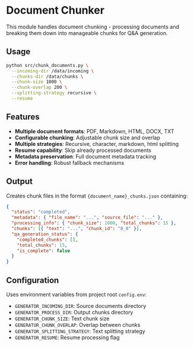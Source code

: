 # Document Chunker

This module handles document chunking - processing documents and breaking them down into manageable chunks for Q&A generation.

## Usage

```bash
python src/chunk_documents.py \
  --incoming-dir /data/incoming \
  --chunks-dir /data/chunks \
  --chunk-size 1000 \
  --chunk-overlap 200 \
  --splitting-strategy recursive \
  --resume
```

## Features

- **Multiple document formats**: PDF, Markdown, HTML, DOCX, TXT
- **Configurable chunking**: Adjustable chunk size and overlap
- **Multiple strategies**: Recursive, character, markdown, html splitting
- **Resume capability**: Skip already processed documents
- **Metadata preservation**: Full document metadata tracking
- **Error handling**: Robust fallback mechanisms

## Output

Creates chunk files in the format `{document_name}_chunks.json` containing:

```json
{
  "status": "completed",
  "metadata": { "file_name": "...", "source_file": "..." },
  "processing_info": { "chunk_size": 1000, "total_chunks": 15 },
  "chunks": [{ "text": "...", "chunk_id": "0_0" }],
  "qa_generation_status": {
    "completed_chunks": [],
    "total_chunks": 15,
    "is_complete": false
  }
}
```

## Configuration

Uses environment variables from project root `config.env`:

- `GENERATOR_INCOMING_DIR`: Source documents directory
- `GENERATOR_PROCESS_DIR`: Output chunks directory
- `GENERATOR_CHUNK_SIZE`: Text chunk size
- `GENERATOR_CHUNK_OVERLAP`: Overlap between chunks
- `GENERATOR_SPLITTING_STRATEGY`: Text splitting strategy
- `GENERATOR_RESUME`: Resume processing flag

